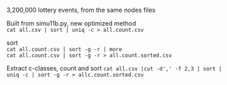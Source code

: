 3,200,000 lottery events, from the same nodes files

Built from simu11b.py, new optimized method  
`cat all.csv | sort | uniq -c > all.count.csv`

sort  
`cat all.count.csv | sort -g -r | more`  
`cat all.count.csv | sort -g -r > all.count.sorted.csv`

Extract c-classes, count and sort
`cat all.csv |cut -d',' -f 2,3 | sort | uniq -c | sort -g -r > allc.count.sorted.csv`
